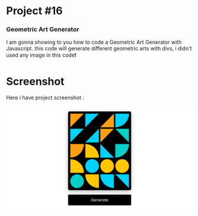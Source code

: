 # Project #16

### Geometric Art Generator
I am gonna showing to you how to code a Geometric Art Generator with Javascript. this code will generate different geometric arts with divs, i didn't used any image in this code❗️

# Screenshot
Here i have project screenshot :

![screenshot](result.png)
